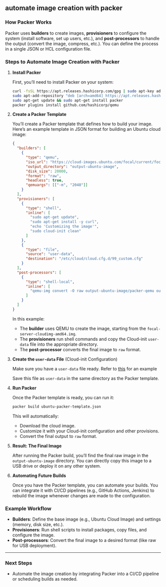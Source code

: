## automate image creation with packer

### How Packer Works
Packer uses **builders** to create images, **provisioners** to configure the system (install software, set up users, etc.), and **post-processors** to handle the output (convert the image, compress, etc.). You can define the process in a single JSON or HCL configuration file.

### Steps to Automate Image Creation with Packer

1. **Install Packer**

   First, you’ll need to install Packer on your system:

   ```bash
   curl -fsSL https://apt.releases.hashicorp.com/gpg | sudo apt-key add -
   sudo apt-add-repository "deb [arch=amd64] https://apt.releases.hashicorp.com $(lsb_release -cs) main"
   sudo apt-get update && sudo apt-get install packer
   packer plugins install github.com/hashicorp/qemu
   ```

2. **Create a Packer Template**

   You’ll create a Packer template that defines how to build your image. Here’s an example template in JSON format for building an Ubuntu cloud image:

   ```json
   {
     "builders": [
       {
         "type": "qemu",
         "iso_url": "https://cloud-images.ubuntu.com/focal/current/focal-server-cloudimg-amd64.img",
         "output_directory": "output-ubuntu-image",
         "disk_size": 20000,
         "format": "raw",
         "headless": true,
         "qemuargs": [["-m", "2048"]]
       }
     ],
     "provisioners": [
       {
         "type": "shell",
         "inline": [
           "sudo apt-get update",
           "sudo apt-get install -y curl",
           "echo 'Customizing the image'",
           "sudo cloud-init clean"
         ]
       },
       {
         "type": "file",
         "source": "user-data",
         "destination": "/etc/cloud/cloud.cfg.d/99_custom.cfg"
       }
     ],
     "post-processors": [
       {
         "type": "shell-local",
         "inline": [
           "qemu-img convert -O raw output-ubuntu-image/packer-qemu output-ubuntu-image/ubuntu-custom-image.raw"
         ]
       }
     ]
   }
   ```

   In this example:
   - The **builder** uses QEMU to create the image, starting from the `focal-server-cloudimg-amd64.img`.
   - The **provisioners** run shell commands and copy the Cloud-init `user-data` file into the appropriate directory.
   - The **post-processor** converts the final image to `raw` format.

3. **Create the `user-data` File** (Cloud-init Configuration)

   Make sure you have a `user-data` file ready. Refer to [this](packer/cloud-config.yaml) for an example

   Save this file as `user-data` in the same directory as the Packer template.

4. **Run Packer**

   Once the Packer template is ready, you can run it:

   ```bash
   packer build ubuntu-packer-template.json
   ```

   This will automatically:
   - Download the cloud image.
   - Customize it with your Cloud-init configuration and other provisions.
   - Convert the final output to `raw` format.

5. **Result: The Final Image**

   After running the Packer build, you’ll find the final raw image in the `output-ubuntu-image` directory. You can directly copy this image to a USB drive or deploy it on any other system.

6. **Automating Future Builds**

   Once you have the Packer template, you can automate your builds. You can integrate it with CI/CD pipelines (e.g., GitHub Actions, Jenkins) to rebuild the image whenever changes are made to the configuration.

### Example Workflow

- **Builders**: Define the base image (e.g., Ubuntu Cloud Image) and settings (memory, disk size, etc.).
- **Provisioners**: Run shell scripts to install packages, copy files, and configure the image.
- **Post-processors**: Convert the final image to a desired format (like raw for USB deployment).

---

### Next Steps
- Automate the image creation by integrating Packer into a CI/CD pipeline or scheduling builds as needed.

